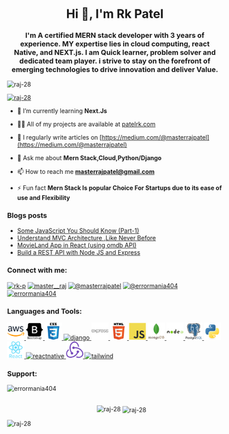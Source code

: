 <h1 align="center">Hi 👋, I'm Rk Patel</h1>
<h3 align="center">I'm A certified MERN stack developer with 3 years of experience. MY expertise lies in cloud computing, react Native, and NEXT.js. I am Quick learner, problem solver and dedicated team player. i strive to stay on the forefront of emerging technologies to drive innovation and deliver Value.</h3>

<p align="left"> <img src="https://komarev.com/ghpvc/?username=raj-28&label=Profile%20views&color=0e75b6&style=flat" alt="raj-28" /> </p>

<p align="left"> <a href="https://github.com/ryo-ma/github-profile-trophy"><img src="https://github-profile-trophy.vercel.app/?username=raj-28" alt="raj-28" /></a> </p>

- 🌱 I’m currently learning **Next.Js**

- 👨‍💻 All of my projects are available at [patelrk.com](patelrk.com)

- 📝 I regularly write articles on [https://medium.com/@masterrajpatel](https://medium.com/@masterrajpatel)

- 💬 Ask me about **Mern Stack,Cloud,Python/Django**

- 📫 How to reach me **masterrajpatel@gmail.com**

- ⚡ Fun fact **Mern Stack Is popular Choice For Startups due to its ease of use and Flexibility**

### Blogs posts
<!-- BLOG-POST-LIST:START -->
- [Some JavaScript You Should Know &lpar;Part-1&rpar;](https://medium.com/@masterrajpatel/some-javascript-you-should-know-part-1-63164f3fe27?source=rss-cf0d1005fdcb------2)
- [Understand MVC Architecture ,Like Never Before](https://medium.com/@masterrajpatel/understand-mvc-architecture-like-never-before-decde2450932?source=rss-cf0d1005fdcb------2)
- [MovieLand App in React &lpar;using omdb API&rpar;](https://medium.com/@masterrajpatel/movieland-app-in-react-using-omdb-api-b6a2f1ff1b6e?source=rss-cf0d1005fdcb------2)
- [Build a REST API with Node JS and Express](https://medium.com/@masterrajpatel/build-a-rest-api-with-node-js-and-express-4e67db656028?source=rss-cf0d1005fdcb------2)
<!-- BLOG-POST-LIST:END -->

<h3 align="left">Connect with me:</h3>
<p align="left">
<a href="https://linkedin.com/in/rk-p" target="blank"><img align="center" src="https://raw.githubusercontent.com/rahuldkjain/github-profile-readme-generator/master/src/images/icons/Social/linked-in-alt.svg" alt="rk-p" height="30" width="40" /></a>
<a href="https://instagram.com/master__raj" target="blank"><img align="center" src="https://raw.githubusercontent.com/rahuldkjain/github-profile-readme-generator/master/src/images/icons/Social/instagram.svg" alt="master__raj" height="30" width="40" /></a>
<a href="https://medium.com/@masterrajpatel" target="blank"><img align="center" src="https://raw.githubusercontent.com/rahuldkjain/github-profile-readme-generator/master/src/images/icons/Social/medium.svg" alt="@masterrajpatel" height="30" width="40" /></a>
<a href="https://www.youtube.com/@errormania404" target="blank"><img align="center" src="https://raw.githubusercontent.com/rahuldkjain/github-profile-readme-generator/master/src/images/icons/Social/youtube.svg" alt="@errormania404" height="30" width="40" /></a>
<a href="https://www.hackerrank.com/errormania404" target="blank"><img align="center" src="https://raw.githubusercontent.com/rahuldkjain/github-profile-readme-generator/master/src/images/icons/Social/hackerrank.svg" alt="errormania404" height="30" width="40" /></a>
</p>

<h3 align="left">Languages and Tools:</h3>
<p align="left"> <a href="https://aws.amazon.com" target="_blank" rel="noreferrer"> <img src="https://raw.githubusercontent.com/devicons/devicon/master/icons/amazonwebservices/amazonwebservices-original-wordmark.svg" alt="aws" width="40" height="40"/> </a> <a href="https://getbootstrap.com" target="_blank" rel="noreferrer"> <img src="https://raw.githubusercontent.com/devicons/devicon/master/icons/bootstrap/bootstrap-plain-wordmark.svg" alt="bootstrap" width="40" height="40"/> </a> <a href="https://www.w3schools.com/css/" target="_blank" rel="noreferrer"> <img src="https://raw.githubusercontent.com/devicons/devicon/master/icons/css3/css3-original-wordmark.svg" alt="css3" width="40" height="40"/> </a> <a href="https://www.djangoproject.com/" target="_blank" rel="noreferrer"> <img src="https://cdn.worldvectorlogo.com/logos/django.svg" alt="django" width="40" height="40"/> </a> <a href="https://expressjs.com" target="_blank" rel="noreferrer"> <img src="https://raw.githubusercontent.com/devicons/devicon/master/icons/express/express-original-wordmark.svg" alt="express" width="40" height="40"/> </a> <a href="https://www.w3.org/html/" target="_blank" rel="noreferrer"> <img src="https://raw.githubusercontent.com/devicons/devicon/master/icons/html5/html5-original-wordmark.svg" alt="html5" width="40" height="40"/> </a> <a href="https://developer.mozilla.org/en-US/docs/Web/JavaScript" target="_blank" rel="noreferrer"> <img src="https://raw.githubusercontent.com/devicons/devicon/master/icons/javascript/javascript-original.svg" alt="javascript" width="40" height="40"/> </a> <a href="https://www.mongodb.com/" target="_blank" rel="noreferrer"> <img src="https://raw.githubusercontent.com/devicons/devicon/master/icons/mongodb/mongodb-original-wordmark.svg" alt="mongodb" width="40" height="40"/> </a> <a href="https://nodejs.org" target="_blank" rel="noreferrer"> <img src="https://raw.githubusercontent.com/devicons/devicon/master/icons/nodejs/nodejs-original-wordmark.svg" alt="nodejs" width="40" height="40"/> </a> <a href="https://www.postgresql.org" target="_blank" rel="noreferrer"> <img src="https://raw.githubusercontent.com/devicons/devicon/master/icons/postgresql/postgresql-original-wordmark.svg" alt="postgresql" width="40" height="40"/> </a> <a href="https://www.python.org" target="_blank" rel="noreferrer"> <img src="https://raw.githubusercontent.com/devicons/devicon/master/icons/python/python-original.svg" alt="python" width="40" height="40"/> </a> <a href="https://reactjs.org/" target="_blank" rel="noreferrer"> <img src="https://raw.githubusercontent.com/devicons/devicon/master/icons/react/react-original-wordmark.svg" alt="react" width="40" height="40"/> </a> <a href="https://reactnative.dev/" target="_blank" rel="noreferrer"> <img src="https://reactnative.dev/img/header_logo.svg" alt="reactnative" width="40" height="40"/> </a> <a href="https://redux.js.org" target="_blank" rel="noreferrer"> <img src="https://raw.githubusercontent.com/devicons/devicon/master/icons/redux/redux-original.svg" alt="redux" width="40" height="40"/> </a> <a href="https://tailwindcss.com/" target="_blank" rel="noreferrer"> <img src="https://www.vectorlogo.zone/logos/tailwindcss/tailwindcss-icon.svg" alt="tailwind" width="40" height="40"/> </a> </p>

<h3 align="left">Support:</h3>
<p><a href="https://www.buymeacoffee.com/errormania404"> <img align="left" src="https://cdn.buymeacoffee.com/buttons/v2/default-yellow.png" height="50" width="210" alt="errormania404" /></a></p><br><br>

<p><img align="left" src="https://github-readme-stats.vercel.app/api/top-langs?username=raj-28&show_icons=true&locale=en&layout=compact" alt="raj-28" /></p>

<p>&nbsp;<img align="center" src="https://github-readme-stats.vercel.app/api?username=raj-28&show_icons=true&locale=en" alt="raj-28" /></p>

<p><img align="center" src="https://github-readme-streak-stats.herokuapp.com/?user=raj-28&" alt="raj-28" /></p>
